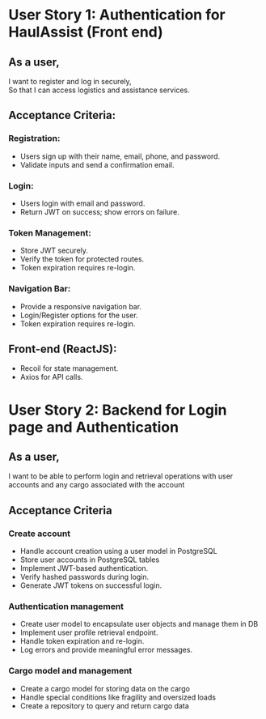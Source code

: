 # User Story 1: Authentication for HaulAssist (Front end)

## As a user,
I want to register and log in securely,  
So that I can access logistics and assistance services.

## Acceptance Criteria:

### Registration:
- Users sign up with their name, email, phone, and password.
- Validate inputs and send a confirmation email.

### Login:
- Users login with email and password.
- Return JWT on success; show errors on failure.

### Token Management:
- Store JWT securely.
- Verify the token for protected routes.
- Token expiration requires re-login.

### Navigation Bar:
- Provide a responsive navigation bar.
- Login/Register options for the user.
- Token expiration requires re-login.

## Front-end (ReactJS):
- Recoil for state management.
- Axios for API calls.



# User Story 2: Backend for Login page and Authentication

## As a user,
I want to be able to perform login and retrieval operations with user accounts
and any cargo associated with the account

## Acceptance Criteria

### Create account
- Handle account creation using a user model in PostgreSQL
- Store user accounts in PostgreSQL tables
- Implement JWT-based authentication.
- Verify hashed passwords during login.
- Generate JWT tokens on successful login.

### Authentication management
- Create user model to encapsulate user objects and manage them in DB
- Implement user profile retrieval endpoint.
- Handle token expiration and re-login.
- Log errors and provide meaningful error messages.

### Cargo model and management
- Create a cargo model for storing data on the cargo
- Handle special conditions like fragility and oversized loads
- Create a repository to query and return cargo data
